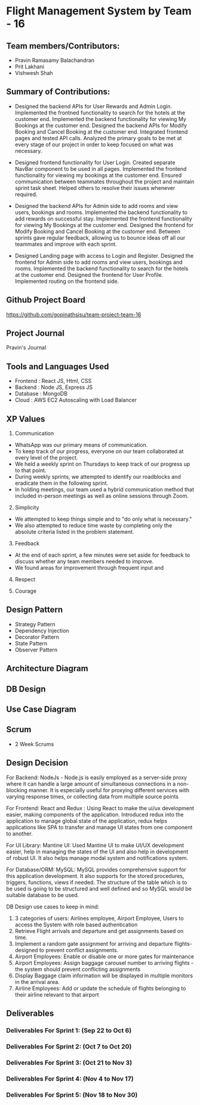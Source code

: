 # Flight Management System by Team - 16 

## Team members/Contributors:
- Pravin Ramasamy Balachandran
- Prit Lakhani
- Vishwesh Shah

## Summary of Contributions:

- Designed the backend APIs for User Rewards and Admin Login.
Implemented the frontned functionality to search for the hotels at the customer end.
Implemented the backend functionality for viewing My Bookings at the customer end.
Designed the backend APIs for Modify Booking and Cancel Booking at the customer end.
Integrated frontend pages and tested API calls.
Analyzed the primary goals to be met at every stage of our project in order to keep focused on what was necessary.


- Designed frontend functionality for User Login.
Created separate NavBar component to be used in all pages.
Implemented the frontend functionality for viewing my bookings at the customer end.
Ensured communication between teammates throughout the project and maintain sprint task sheet.
Helped others to resolve their issues whenever required.


- Designed the backend APIs for Admin side to add rooms and view users, bookings and rooms.
Implemented the backend functionality to add rewards on successful stay.
Implemented the frontend functionality for viewing My Bookings at the customer end.
Designed the frontend for Modify Booking and Cancel Booking at the customer end.
Between sprints gave regular feedback, allowing us to bounce ideas off all our teammates and improve with each sprint.


- Designed Landing page with access to Login and Register.
Designed the frontend for Admin side to add rooms and view users, bookings and rooms.
Implemented the backend functionality to search for the hotels at the customer end.
Designed the frontend for User Profile.
Implemented routing on the frontend side.



## Github Project Board
https://github.com/gopinathsjsu/team-project-team-16

## Project Journal
Pravin's Journal

## Tools and Languages Used
- Frontend : React JS, Html, CSS
- Backend : Node JS, Express JS
- Database : MongoDB
- Cloud : AWS EC2 Autoscaling with Load Balancer



## XP Values
1. Communication
- WhatsApp was our primary means of communication. 
- To keep track of our progress, everyone on our team collaborated at every level of the project. 
- We held a weekly sprint on Thursdays to keep track of our progress up to that point. 
- During weekly sprints, we attempted to identify our roadblocks and eradicate them in the following sprint. 
- In holding meetings, our team used a hybrid communication method that included in-person meetings as well as online sessions through Zoom.
2. Simplicity
- We attempted to keep things simple and to "do only what is necessary." 
- We also attempted to reduce time waste by completing only the absolute criteria listed in the problem statement.
3. Feedback
- At the end of each sprint, a few minutes were set aside for feedback to discuss whether any team members needed to improve. 
- We found areas for improvement through frequent input and 

4. Respect

5. Courage

## Design Pattern

- Strategy Pattern
- Dependency Injection
- Decorator Pattern
- State Pattern
- Observer Pattern

## Architecture Diagram



## DB Design



## Use Case Diagram


## Scrum
- 2 Week Scrums

## Design Decision

For Backend:
NodeJs - Node.js is easily employed as a server-side proxy where it can handle a large amount of simultaneous connections in a non-blocking manner. It is especially useful for proxying different services with varying response times, or collecting data from multiple source points

For Frontend: 
React and Redux : Using React to make the ui/ux development easier, making components of the application. Introduced redux into the application to manage global state of the application, redux helps applications like SPA to transfer and manage UI states from one component to another.

For UI Library:
Mantine UI: Used Mantine UI to make UI/UX development easier, help in managing the states of the UI and also help in development of robust UI. It also helps manage modal system and notifications system.

For Database/ORM:
MySQL: MySQL provides comprehensive support for this application development. It also supports for the stored procedures, triggers, functions, views if needed. The structure of the table which is to be used is going to be structured and well defined and so MySQL would be suitable database to be used. 

DB Design use cases to keep in mind:
1. 3 categories of users: Airlines employee, Airport Employee, Users to access the System with role based authentication
2. Retrieve Flight arrivals and departure and get assignments based on time.
3. Implement a random gate assignment for arriving and departure flights- designed to prevent conflict assignments.
4. Airport Employees: Enable or disable one or more gates for maintenance
5. Airport Employees: Assign baggage carousel number to arriving flights - the system should prevent conflicting assignments
6. Display Baggage claim information will be displayed in multiple monitors in the arrival area.
7. Airline Employees: Add or update the schedule of flights belonging to their airline relevant to that airport

## Deliverables

### Deliverables For Sprint 1: (Sep 22 to Oct 6)


### Deliverables For Sprint 2: (Oct 7 to Oct 20)


### Deliverables For Sprint 3: (Oct 21 to Nov 3)


### Deliverables For Sprint 4: (Nov 4 to Nov 17)


### Deliverables For Sprint 5: (Nov 18 to Nov 30) 



